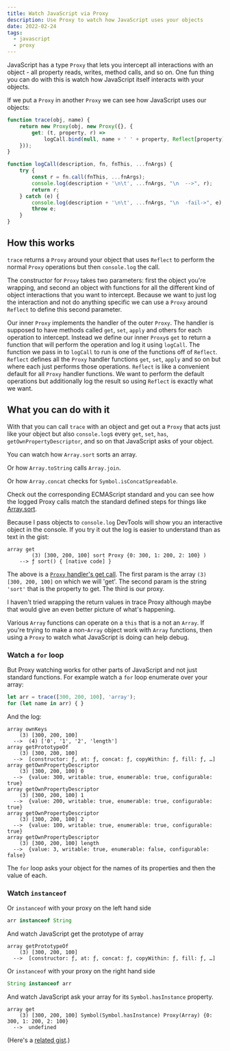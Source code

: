 ```yaml
---
title: Watch JavaScript via Proxy
description: Use Proxy to watch how JavaScript uses your objects
date: 2022-02-24
tags:
  - javascript
  - proxy
---
```

JavaScript has a type `Proxy` that lets you intercept all interactions with an object - all property reads, writes, method calls, and so on. One fun thing you can do with this is watch how JavaScript itself interacts with your objects.

If we put a `Proxy` in another `Proxy` we can see how JavaScript uses our objects:

```js
function trace(obj, name) {
    return new Proxy(obj, new Proxy({}, { 
        get: (t, property, r) => 
            logCall.bind(null, name + ' ' + property, Reflect[property], Reflect)
    }));
}

function logCall(description, fn, fnThis, ...fnArgs) {
    try {
        const r = fn.call(fnThis, ...fnArgs);
        console.log(description + '\n\t', ...fnArgs, "\n  -->", r);
        return r;
    } catch (e) {
        console.log(description + '\n\t', ...fnArgs, "\n  -fail->", e);
        throw e;
    }
} 
```

## How this works

`trace` returns a `Proxy` around your object that uses `Reflect` to perform the normal `Proxy` operations but then `console.log` the call.

The constructor for `Proxy` takes two parameters: first the object you're wrapping, and second an object with functions for all the different kind of object interactions that you want to intercept. Because we want to just log the interaction and not do anything specific we can use a `Proxy` around `Reflect` to define this second parameter.

Our inner `Proxy` implements the handler of the outer `Proxy`. The handler is supposed to have methods called `get`, `set`, `apply` and others for each operation to intercept. Instead we define our inner `Proxy`s `get` to return a function that will perform the operation and log it using `logCall`. The function we pass in to `logCall` to run is one of the functions off of `Reflect`. `Reflect` defines all the `Proxy` handler functions `get`, `set`, `apply` and so on but where each just performs those operations. `Reflect` is like a convenient default for all `Proxy` handler functions. We want to perform the default operations but additionally log the result so using `Reflect` is exactly what we want.

## What you can do with it

With that you can call `trace` with an object and get out a `Proxy` that acts just like your object but also `console.log`s every `get`, `set`, `has`, `getOwnPropertyDescriptor`, and so on that JavaScript asks of your object.

You can watch how `Array.sort` sorts an array.

Or how `Array.toString` calls `Array.join`.

Or how `Array.concat` checks for `Symbol.isConcatSpreadable`.

Check out the corresponding ECMAScript standard and you can see how the logged Proxy calls match the standard defined steps for things like [Array.sort](https://tc39.es/ecma262/multipage/indexed-collections.html#sec-array.prototype.sort).

Because I pass objects to `console.log` DevTools will show you an interactive object in the console. If you try it out the log is easier to understand than as text in the gist:

```log
array get 
        (3) [300, 200, 100] sort Proxy {0: 300, 1: 200, 2: 100} ) 
    --> ƒ sort() { [native code] }
```

The above is a [`Proxy` handler's get call](https://developer.mozilla.org/en-US/docs/Web/JavaScript/Reference/Global_Objects/Proxy/Proxy/get). The first param is the array `(3) [300, 200, 100]` on which we will 'get'. The second param is the string `'sort'` that is the property to get. The third is our proxy.

I haven't tried wrapping the return values in trace Proxy although maybe that would give an even better picture of what's happening.

Various `Array` functions can operate on a `this` that is a not an `Array`. If you're trying to make a non-`Array` object work with `Array` functions, then using a `Proxy` to watch what JavaScript is doing can help debug.

### Watch a `for` loop

But Proxy watching works for other parts of JavaScript and not just standard functions. For example watch a `for` loop enumerate over your array:

```js
let arr = trace([300, 200, 100], 'array'); 
for (let name in arr) { }
```

And the log:

```log
array ownKeys
    (3) [300, 200, 100] 
  -->  (4) ['0', '1', '2', 'length']
array getPrototypeOf
    (3) [300, 200, 100] 
  -->  [constructor: ƒ, at: ƒ, concat: ƒ, copyWithin: ƒ, fill: ƒ, …]
array getOwnPropertyDescriptor
    (3) [300, 200, 100] 0 
  -->  {value: 300, writable: true, enumerable: true, configurable: true}
array getOwnPropertyDescriptor
    (3) [300, 200, 100] 1 
  -->  {value: 200, writable: true, enumerable: true, configurable: true}
array getOwnPropertyDescriptor
    (3) [300, 200, 100] 2 
  -->  {value: 100, writable: true, enumerable: true, configurable: true}
array getOwnPropertyDescriptor
    (3) [300, 200, 100] length 
  -->  {value: 3, writable: true, enumerable: false, configurable: false}
```

The `for` loop asks your object for the names of its properties and then the value of each.

### Watch `instanceof`

Or `instanceof` with your proxy on the left hand side

```js
arr instanceof String
```

And watch JavaScript get the prototype of array

```log
array getPrototypeOf
    (3) [300, 200, 100] 
  -->  [constructor: ƒ, at: ƒ, concat: ƒ, copyWithin: ƒ, fill: ƒ, …]
```

Or `instanceof` with your proxy on the right hand side

```js
String instanceof arr
```

And watch JavaScript ask your array for its `Symbol.hasInstance` property.

```log
array get
    (3) [300, 200, 100] Symbol(Symbol.hasInstance) Proxy(Array) {0: 300, 1: 200, 2: 100} 
  -->  undefined
```

(Here's a [related gist](https://gist.github.com/david-risney/120af7aadb3d3c946e85f46e3869a8eb).)
